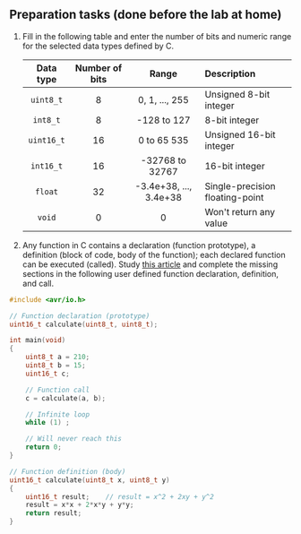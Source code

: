 <a name="preparation"></a>

## Preparation tasks (done before the lab at home)

1. Fill in the following table and enter the number of bits and numeric range for the selected data types defined by C.

   | **Data type** | **Number of bits** | **Range** | **Description** |
   | :-: | :-: | :-: | :-- |
   | `uint8_t`  | 8 | 0, 1, ..., 255 | Unsigned 8-bit integer |
   | `int8_t`   | 8 | -128 to 127 | 8-bit integer |
   | `uint16_t` | 16 | 0 to 65 535 | Unsigned 16-bit integer |
   | `int16_t`  | 16 | -32768 to 32767 | 16-bit integer |
   | `float`    | 32 | -3.4e+38, ..., 3.4e+38 | Single-precision floating-point |
   | `void`     | 0 | 0 | Won't return any value |

2. Any function in C contains a declaration (function prototype), a definition (block of code, body of the function); each declared function can be executed (called). Study [this article](https://www.programiz.com/c-programming/c-user-defined-functions) and complete the missing sections in the following user defined function declaration, definition, and call.

```c
#include <avr/io.h>

// Function declaration (prototype)
uint16_t calculate(uint8_t, uint8_t);

int main(void)
{
    uint8_t a = 210;
    uint8_t b = 15;
    uint16_t c;

    // Function call
    c = calculate(a, b);

    // Infinite loop
    while (1) ;

    // Will never reach this
    return 0;
}

// Function definition (body)
uint16_t calculate(uint8_t x, uint8_t y)
{
    uint16_t result;    // result = x^2 + 2xy + y^2
    result = x*x + 2*x*y + y*y;
    return result;
}
```

<a name="part1"></a>
